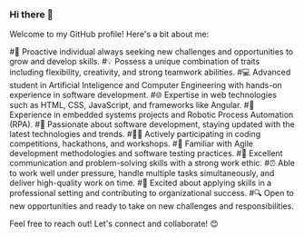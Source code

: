 ### Hi there 👋


Welcome to my GitHub profile! Here's a bit about me:


#🚀 Proactive individual always seeking new challenges and opportunities to grow and develop skills.
#💡 Possess a unique combination of traits including flexibility, creativity, and strong teamwork abilities.
#💻 Advanced student in Artificial Inteligence and Computer Engineering with hands-on experience in software development.
#🌐 Expertise in web technologies such as HTML, CSS, JavaScript, and frameworks like Angular.
#🤖 Experience in embedded systems projects and Robotic Process Automation (RPA).
#🎯 Passionate about software development, staying updated with the latest technologies and trends.
#👨‍💻 Actively participating in coding competitions, hackathons, and workshops.
#🔄 Familiar with Agile development methodologies and software testing practices.
#🤝 Excellent communication and problem-solving skills with a strong work ethic.
#⏰ Able to work well under pressure, handle multiple tasks simultaneously, and deliver high-quality work on time.
#🌟 Excited about applying skills in a professional setting and contributing to organizational success.
#🔍 Open to new opportunities and ready to take on new challenges and responsibilities.



Feel free to reach out! Let's connect and collaborate! 😊




